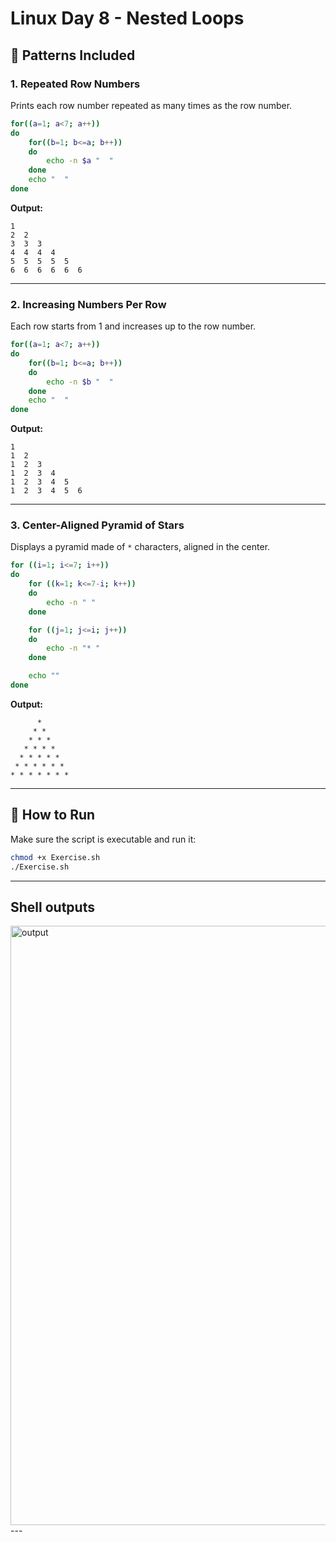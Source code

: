
# Linux Day 8 - Nested Loops

## 📌 Patterns Included

### 1. Repeated Row Numbers

Prints each row number repeated as many times as the row number.

```bash
for((a=1; a<7; a++))
do
    for((b=1; b<=a; b++))
    do
        echo -n $a "  "
    done
    echo "  "
done
```

**Output:**
```
1  
2  2  
3  3  3  
4  4  4  4  
5  5  5  5  5  
6  6  6  6  6  6  
```

---

### 2. Increasing Numbers Per Row

Each row starts from 1 and increases up to the row number.

```bash
for((a=1; a<7; a++))
do
    for((b=1; b<=a; b++))
    do
        echo -n $b "  "
    done
    echo "  "
done
```

**Output:**
```
1  
1  2  
1  2  3  
1  2  3  4  
1  2  3  4  5  
1  2  3  4  5  6  
```

---

### 3. Center-Aligned Pyramid of Stars

Displays a pyramid made of `*` characters, aligned in the center.

```bash
for ((i=1; i<=7; i++))
do
    for ((k=1; k<=7-i; k++))
    do
        echo -n " "
    done

    for ((j=1; j<=i; j++))
    do
        echo -n "* "
    done

    echo ""
done
```

**Output:**
```
      * 
     * * 
    * * * 
   * * * * 
  * * * * * 
 * * * * * * 
* * * * * * * 
```

---

## 🚀 How to Run

Make sure the script is executable and run it:

```bash
chmod +x Exercise.sh
./Exercise.sh
```
---
## Shell outputs
<img width="959" alt="output" src="https://github.com/user-attachments/assets/a1278168-e82d-43d0-9c3a-95549a21b3c5" />
---
